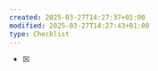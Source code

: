 ```yaml
---
created: 2025-03-27T14:27:37+01:00
modified: 2025-03-27T14:27:43+01:00
type: Checklist
---
```


- [x] 
